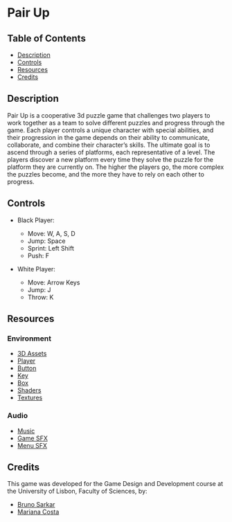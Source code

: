 # Pair Up 

## Table of Contents
- [Description](#description)
- [Controls](#controls)
- [Resources](#resources)
- [Credits](#credits)

## Description
Pair Up is a cooperative 3d puzzle game that challenges two players to work together as a team to solve different puzzles and progress through the game. 
Each player controls a unique character with special abilities, and their progression in the game depends on their ability to communicate, collaborate, and combine their character’s skills.
The ultimate goal is to ascend through a series of platforms, each representative of a level. 
The players discover a new platform every time they solve the puzzle for the platform they are currently on. 
The higher the players go, the more complex the puzzles become, and the more they have to rely on each other to progress.

## Controls
- Black Player:
  - Move: W, A, S, D
  - Jump: Space
  - Sprint: Left Shift
  - Push: F


- White Player:
  - Move: Arrow Keys
  - Jump: J
  - Throw: K

## Resources
### Environment
- [3D Assets](https://www.mixamo.com)
- [Player](https://skfb.ly/6UUQT)
- [Button](https://skfb.ly/ovJHW)
- [Key](https://skfb.ly/on77Z)
- [Box](https://skfb.ly/oGpuA)
- [Shaders](https://godotshaders.com/shader/sokpop-skybox/)
- [Textures](https://kenney.nl/assets/prototype-textures)

### Audio
- [Music](https://www.youtube.com/watch?v=IXVLVUI7PQE)
- [Game SFX](https://www.sounds-resource.com/wii/smg/sound/47446/)
- [Menu SFX](https://cyrex-studios.itch.io/universal-ui-soundpack)

## Credits
This game was developed for the Game Design and Development course at the University of Lisbon, 
Faculty of Sciences, by:
- [Bruno Sarkar](https://github.com/SpurbDurb)
- [Mariana Costa](https://github.com/marianascosta)